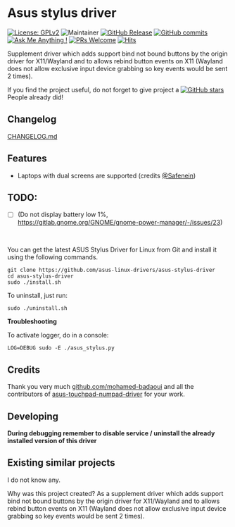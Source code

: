 # Asus stylus driver

[![License: GPLv2](https://img.shields.io/badge/License-GPL_v2-blue.svg)](https://www.gnu.org/licenses/old-licenses/gpl-2.0.en.html)
![Maintainer](https://img.shields.io/badge/maintainer-ldrahnik-blue)
[![GitHub Release](https://img.shields.io/github/release/asus-linux-drivers/asus-stylus-driver.svg?style=flat)](https://github.com/asus-linux-drivers/asus-stylus-driver/releases)
[![GitHub commits](https://img.shields.io/github/commits-since/asus-linux-drivers/asus-stylus-driver/v1.1.0.svg)](https://GitHub.com/asus-linux-drivers/asus-stylus-driver/commit/)
[![Ask Me Anything !](https://img.shields.io/badge/Ask%20about-anything-1abc9c.svg)](https://github.com/asus-linux-drivers/asus-stylus-driver/issues/new/choose)
[![PRs Welcome](https://img.shields.io/badge/PRs-welcome-brightgreen.svg?style=flat-square)](http://makeapullrequest.com)
[![Hits](https://hits.seeyoufarm.com/api/count/incr/badge.svg?url=https%3A%2F%2Fgithub.com%2Fasus-linux-drivers%2Fasus-stylus-driver&count_bg=%2379C83D&title_bg=%23555555&icon=&icon_color=%23E7E7E7&title=hits&edge_flat=false)](https://hits.seeyoufarm.com)

Supplement driver which adds support bind not bound buttons by the origin driver for X11/Wayland and to allows rebind button events on X11 (Wayland does not allow exclusive input device grabbing so key events would be sent 2 times).

If you find the project useful, do not forget to give project a [![GitHub stars](https://img.shields.io/github/stars/asus-linux-drivers/asus-stylus-driver.svg?style=flat-square)](https://github.com/asus-linux-drivers/asus-stylus-driver/stargazers) People already did!

## Changelog

[CHANGELOG.md](CHANGELOG.md)

## Features

- Laptops with dual screens are supported (credits [@Safenein](https://github.com/Safenein))

## TODO:

- [ ] (Do not display battery low 1%, https://gitlab.gnome.org/GNOME/gnome-power-manager/-/issues/23)

<br/>

You can get the latest ASUS Stylus Driver for Linux from Git and install it using the following commands.

```
git clone https://github.com/asus-linux-drivers/asus-stylus-driver
cd asus-stylus-driver
sudo ./install.sh
```

To uninstall, just run:
```
sudo ./uninstall.sh
```

**Troubleshooting**

To activate logger, do in a console:
```
LOG=DEBUG sudo -E ./asus_stylus.py
```

## Credits

Thank you very much [github.com/mohamed-badaoui](github.com/mohamed-badaoui) and all the contributors of [asus-touchpad-numpad-driver](https://github.com/mohamed-badaoui/asus-touchpad-numpad-driver) for your work.

## Developing

**During debugging remember to disable service / uninstall the already installed version of this driver**

## Existing similar projects

I do not know any.

Why was this project created? As a supplement driver which adds support bind not bound buttons by the origin driver for X11/Wayland and to allows rebind button events on X11 (Wayland does not allow exclusive input device grabbing so key events would be sent 2 times).
